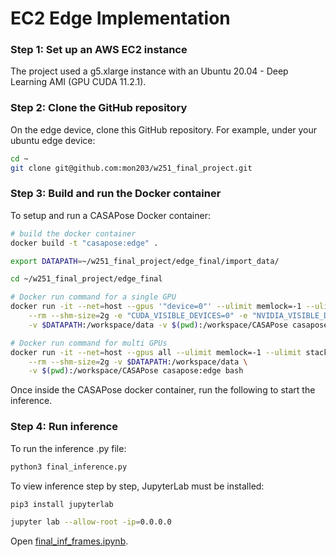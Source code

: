 # EC2 Edge Implementation

### Step 1: Set up an AWS EC2 instance

The project used a g5.xlarge instance with an Ubuntu 20.04 - Deep Learning AMI (GPU CUDA 11.2.1).

### Step 2: Clone the GitHub repository

On the edge device, clone this GitHub repository. For example, under your ubuntu edge device:

```bash
cd ~
git clone git@github.com:mon203/w251_final_project.git
```

### Step 3: Build and run the Docker container

To setup and run a CASAPose Docker container:

```bash
# build the docker container
docker build -t "casapose:edge" .

export DATAPATH=~/w251_final_project/edge_final/import_data/

cd ~/w251_final_project/edge_final

# Docker run command for a single GPU
docker run -it --net=host --gpus '"device=0"' --ulimit memlock=-1 --ulimit stack=67108864 \
    --rm --shm-size=2g -e "CUDA_VISIBLE_DEVICES=0" -e "NVIDIA_VISIBLE_DEVICES=0" \
    -v $DATAPATH:/workspace/data -v $(pwd):/workspace/CASAPose casapose:edge bash

# Docker run command for multi GPUs
docker run -it --net=host --gpus all --ulimit memlock=-1 --ulimit stack=67108864 \
    --rm --shm-size=2g -v $DATAPATH:/workspace/data \
    -v $(pwd):/workspace/CASAPose casapose:edge bash
```

Once inside the CASAPose docker container, run the following to start the inference.

### Step 4: Run inference

To run the inference .py file:
```bash
python3 final_inference.py
```

To view inference step by step, JupyterLab must be installed:
```bash
pip3 install jupyterlab

jupyter lab --allow-root -ip=0.0.0.0
```

Open [final_inf_frames.ipynb](edge_final/final_inf_frames.ipynb).
